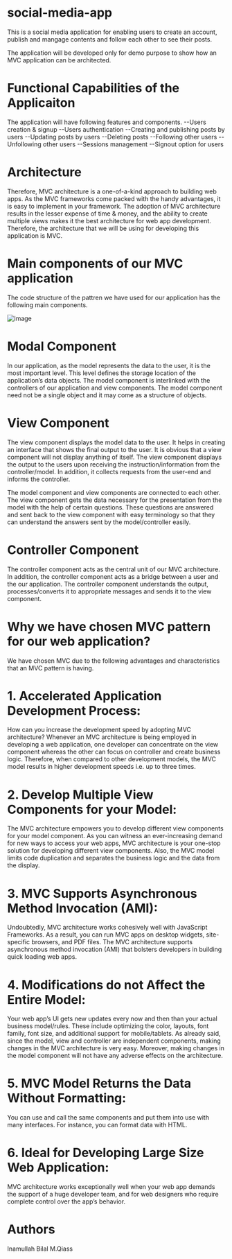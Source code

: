 # social-media-app
This is a social media application for enabling users to create an account, publish and mangage contents and follow each other to see their posts. 

The application will be developed only for demo purpose to show how an MVC application can be architected. 

# Functional Capabilities of the Applicaiton 
The application will have following features and components. 
  --Users creation & signup
  --Users authentication
  --Creating and publishing posts by users
  --Updating posts by users
  --Deleting posts
  --Following other users
  --Unfollowing other users 
  --Sessions management
  --Signout option for users
  
  
  # Architecture 
  Therefore, MVC architecture is a one-of-a-kind approach to building web apps. As the MVC frameworks come packed with the handy advantages, it is easy to implement in your framework. The adoption of MVC architecture results in the lesser expense of time & money, and the ability to create multiple views makes it the best architecture for web app development. Therefore, the architecture that we will be using for developing this application is MVC. 
  
  
  
  # Main components of our MVC application
  The code structure of the pattren we have used for our application has the following main components. 
  
  ![image](https://user-images.githubusercontent.com/38752490/175873720-b8aa2a19-8722-4a28-a0e1-acfc4194ee89.png)
  
  
  # Modal Component 
  In our application, as the model represents the data to the user, it is the most important level. This level defines the storage location of the application’s data objects. The model component is interlinked with the controllers of our application and view components. The model component need not be a single object and it may come as a structure of objects.
  
  # View Component 
  The view component displays the model data to the user. It helps in creating an interface that shows the final output to the user. It is obvious that a view component will not display anything of itself. The view component displays the output to the users upon receiving the instruction/information from the controller/model. In addition, it collects requests from the user-end and informs the controller.

The model component and view components are connected to each other. The view component gets the data necessary for the presentation from the model with the help of certain questions. These questions are answered and sent back to the view component with easy terminology so that they can understand the answers sent by the model/controller easily.
  
  # Controller Component 
  The controller component acts as the central unit of our MVC architecture. In addition, the controller component acts as a bridge between a user and the our application. The controller component understands the output, processes/converts it to appropriate messages and sends it to the view component.
  
  # Why we have chosen MVC pattern for our web application? 
  We have chosen MVC due to the following advantages and characteristics that an MVC pattern is having. 
  
  # 1. Accelerated Application Development Process:
How can you increase the development speed by adopting MVC architecture? Whenever an MVC architecture is being employed in developing a web application, one developer can concentrate on the view component whereas the other can focus on controller and create business logic. Therefore, when compared to other development models, the MVC model results in higher development speeds i.e. up to three times.

# 2. Develop Multiple View Components for your Model:
The MVC architecture empowers you to develop different view components for your model component. As you can witness an ever-increasing demand for new ways to access your web apps, MVC architecture is your one-stop solution for developing different view components. Also, the MVC model limits code duplication and separates the business logic and the data from the display.

# 3. MVC Supports Asynchronous Method Invocation (AMI):
Undoubtedly, MVC architecture works cohesively well with JavaScript Frameworks. As a result, you can run MVC apps on desktop widgets, site-specific browsers, and PDF files. The MVC architecture supports asynchronous method invocation (AMI) that bolsters developers in building quick loading web apps.

# 4. Modifications do not Affect the Entire Model:
Your web app’s UI gets new updates every now and then than your actual business model/rules. These include optimizing the color, layouts, font family, font size, and additional support for mobile/tablets. As already said, since the model, view and controller are independent components, making changes in the MVC architecture is very easy. Moreover, making changes in the model component will not have any adverse effects on the architecture.

# 5. MVC Model Returns the Data Without Formatting:
You can use and call the same components and put them into use with many interfaces. For instance, you can format data with HTML.

# 6. Ideal for Developing Large Size Web Application:
MVC architecture works exceptionally well when your web app demands the support of a huge developer team, and for web designers who require complete control over the app’s behavior.


  
  
  # Authors 
  Inamullah
  Bilal
  M.Qiass
  
